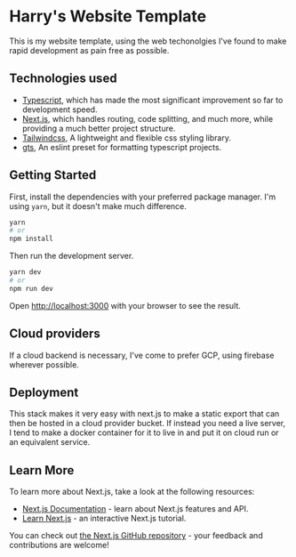 # Harry's Website Template
This is my website template, using the web techonolgies I've found to make rapid development as pain free as possible.

## Technologies used
- [Typescript](https://www.typescriptlang.org/), which has made the most significant improvement so far to development speed.
- [Next.js](https://nextjs.org/), which handles routing, code splitting, and much more, while providing a much better project structure.
- [Tailwindcss](https://tailwindcss.com/), A lightweight and flexible css styling library.
- [gts](https://github.com/google/gts), An eslint preset for formatting typescript projects.

## Getting Started

First, install the dependencies with your preferred package manager. I'm using `yarn`, but it doesn't make much difference.
```bash
yarn
# or
npm install
```
Then run the development server.
```bash
yarn dev
# or
npm run dev
```

Open [http://localhost:3000](http://localhost:3000) with your browser to see the result.

## Cloud providers
If a cloud backend is necessary, I've come to prefer GCP, using firebase wherever possible. 

## Deployment
This stack makes it very easy with next.js to make a static export that can then be hosted in a cloud provider bucket. If instead you
need a live server, I tend to make a docker container for it to live in and put it on cloud run or an equivalent service.

## Learn More

To learn more about Next.js, take a look at the following resources:

- [Next.js Documentation](https://nextjs.org/docs) - learn about Next.js features and API.
- [Learn Next.js](https://nextjs.org/learn) - an interactive Next.js tutorial.

You can check out [the Next.js GitHub repository](https://github.com/vercel/next.js/) - your feedback and contributions are welcome!
